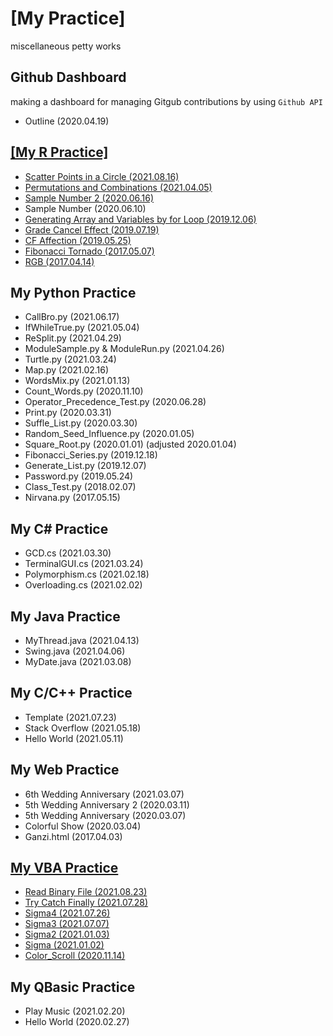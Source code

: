 # [My Practice]
miscellaneous petty works

## Github Dashboard
making a dashboard for managing Gitgub contributions by using `Github API`
- Outline (2020.04.19)

## [\[My R Practice\]](/R#my-r-practice)
- [Scatter Points in a Circle (2021.08.16)](/R#scatter-points-in-a-circle-20210816)
- [Permutations and Combinations (2021.04.05)](/R#permutations-and-combinations-20210405)
- [Sample Number 2 (2020.06.16)](/R#sample-number-2-2020616)
- Sample Number (2020.06.10)
- [Generating Array and Variables by for Loop (2019.12.06)](/R#generating-array-and-variables-by-for-loop-20191206)
- [Grade Cancel Effect (2019.07.19)](/R#grade-cancel-effect-20190719)
- [CF Affection (2019.05.25)](/R#cf-affection-20190525)
- [Fibonacci Tornado (2017.05.07)](/R#fibonacci-tornado-20170507)
- [RGB (2017.04.14)](/R#rgb-20170414)

## My Python Practice
- CallBro.py (2021.06.17)
- IfWhileTrue.py (2021.05.04)
- ReSplit.py (2021.04.29)
- ModuleSample.py & ModuleRun.py (2021.04.26)
- Turtle.py (2021.03.24)
- Map.py (2021.02.16)
- WordsMix.py (2021.01.13)
- Count_Words.py (2020.11.10)
- Operator_Precedence_Test.py (2020.06.28)
- Print.py (2020.03.31)
- Suffle_List.py (2020.03.30)
- Random_Seed_Influence.py (2020.01.05)
- Square_Root.py (2020.01.01) (adjusted 2020.01.04)
- Fibonacci_Series.py (2019.12.18)
- Generate_List.py (2019.12.07)
- Password.py (2019.05.24)
- Class_Test.py (2018.02.07)
- Nirvana.py (2017.05.15)

## My C# Practice
- GCD.cs (2021.03.30)
- TerminalGUI.cs (2021.03.24)
- Polymorphism.cs (2021.02.18)
- Overloading.cs (2021.02.02)

## My Java Practice
- MyThread.java (2021.04.13)
- Swing.java (2021.04.06)
- MyDate.java (2021.03.08)

## My C/C++ Practice
- Template (2021.07.23)
- Stack Overflow (2021.05.18)
- Hello World (2021.05.11)

## My Web Practice
- 6th Wedding Anniversary (2021.03.07)
- 5th Wedding Anniversary 2 (2020.03.11)
- 5th Wedding Anniversary (2020.03.07)
- Colorful Show (2020.03.04)
- Ganzi.html (2017.04.03)

## [My VBA Practice](/VBA#my-vba-practice)
- [Read Binary File (2021.08.23)](/VBA#read-binary-file-20210823)
- [Try Catch Finally (2021.07.28)](/VBA#try-catch-finally-20210728)
- [Sigma4 (2021.07.26)](/VBA#sigma4-20210726)
- [Sigma3 (2021.07.07)](/VBA#sigma3-20210707)
- [Sigma2 (2021.01.03)](/VBA#sigma2-20210103)
- [Sigma (2021.01.02)](/VBA#sigma-20210102)
- [Color_Scroll (2020.11.14)](/VBA#color_scroll-20201114)

## My QBasic Practice
- Play Music (2021.02.20)
- Hello World (2020.02.27)